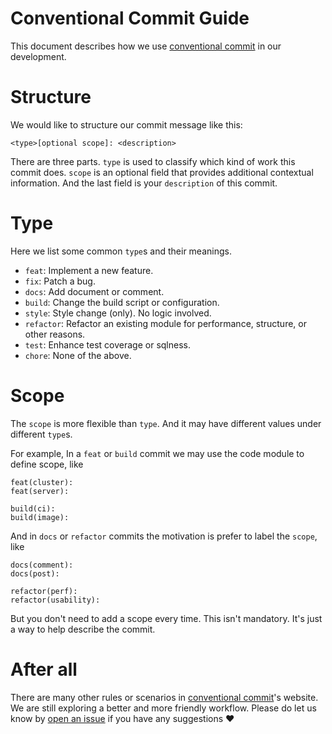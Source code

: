 # Conventional Commit Guide

This document describes how we use [conventional commit](https://www.conventionalcommits.org/en/v1.0.0/) in our development.

# Structure

We would like to structure our commit message like this:
```
<type>[optional scope]: <description>
```

There are three parts. `type` is used to classify which kind of work this commit does. `scope` is an optional field that provides additional contextual information. And the last field is your `description` of this commit.

# Type

Here we list some common `type`s and their meanings.

- `feat`: Implement a new feature.
- `fix`: Patch a bug.
- `docs`: Add document or comment.
- `build`: Change the build script or configuration.
- `style`: Style change (only). No logic involved.
- `refactor`: Refactor an existing module for performance, structure, or other reasons.
- `test`: Enhance test coverage or sqlness.
- `chore`: None of the above.

# Scope

The `scope` is more flexible than `type`. And it may have different values under different `type`s.

For example, In a `feat` or `build` commit we may use the code module to define scope, like

```
feat(cluster):
feat(server):

build(ci):
build(image):
```

And in `docs` or `refactor` commits the motivation is prefer to label the `scope`, like

```
docs(comment):
docs(post):

refactor(perf):
refactor(usability):
```

But you don't need to add a scope every time. This isn't mandatory. It's just a way to help describe the commit.

# After all

There are many other rules or scenarios in [conventional commit](https://www.conventionalcommits.org/en/v1.0.0/)'s website. We are still exploring a better and more friendly workflow. Please do let us know by [open an issue](https://github.com/CeresDB/ceresdb/issues/new/choose) if you have any suggestions ❤️
